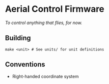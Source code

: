 Aerial Control Firmware
=======================
_To control anything that flies, for now._

Building
--------

    make <unit> # See units/ for unit definitions

Conventions
-----------
* Right-handed coordinate system
